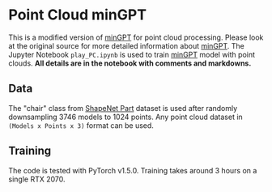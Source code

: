 # Point Cloud minGPT
This is a modified version of [minGPT](https://github.com/karpathy/minGPT) for point cloud processing. Please look at the original source for more detailed information about [minGPT](https://github.com/karpathy/minGPT). The Jupyter Notebook `play_PC.ipynb` is used to train [minGPT](https://github.com/karpathy/minGPT) model with point clouds. **All details are in the notebook with comments and markdowns.**

## Data
The "chair" class from [ShapeNet Part](http://web.stanford.edu/~ericyi/project_page/part_annotation/index.html) dataset is used after randomly downsampling 3746 models to 1024 points. Any point cloud dataset in `(Models x Points x 3)` format can be used.

## Training
The code is tested with PyTorch v1.5.0. Training takes around 3 hours on a single RTX 2070.
